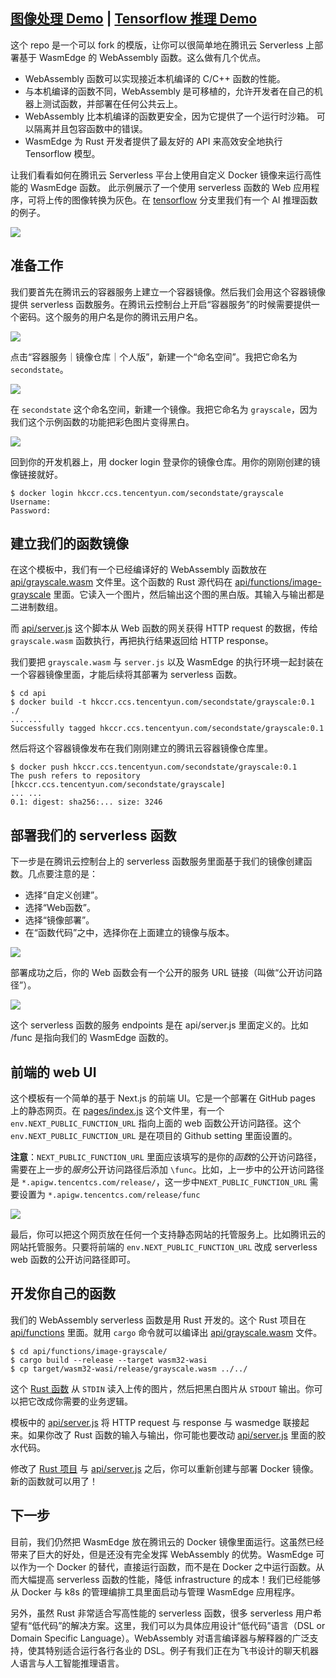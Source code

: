 ## [图像处理 Demo](https://second-state.github.io/tencent-scf-wasm-runtime/) | [Tensorflow 推理 Demo](https://juntao.github.io/tencent-scf-wasm-runtime/)

这个 repo 是一个可以 fork 的模版，让你可以很简单地在腾讯云 Serverless 上部署基于 WasmEdge 的 WebAssembly 函数。这么做有几个优点。

* WebAssembly 函数可以实现接近本机编译的 C/C++ 函数的性能。
* 与本机编译的函数不同，WebAssembly 是可移植的，允许开发者在自己的机器上测试函数，并部署在任何公共云上。
* WebAssembly 比本机编译的函数更安全，因为它提供了一个运行时沙箱。 可以隔离并且包容函数中的错误。
* WasmEdge 为 Rust 开发者提供了最友好的 API 来高效安全地执行 Tensorflow 模型。

让我们看看如何在腾讯云 Serverless 平台上使用自定义 Docker 镜像来运行高性能的 WasmEdge 函数。 此示例展示了一个使用 serverless 函数的 Web 应用程序，可将上传的图像转换为灰色。在 [tensorflow](https://github.com/second-state/tencent-scf-wasm-runtime/tree/tensorflow) 分支里我们有一个 AI 推理函数的例子。

![](tencent-scf-wasmedge-runtime.gif)

## 准备工作

我们要首先在腾讯云的容器服务上建立一个容器镜像。然后我们会用这个容器镜像提供 serverless 函数服务。在腾讯云控制台上开启“容器服务”的时候需要提供一个密码。这个服务的用户名是你的腾讯云用户名。

![](docs/images/password.png)

点击“容器服务｜镜像仓库｜个人版”，新建一个“命名空间”。我把它命名为 `secondstate`。

![](docs/images/create_container_repo.png)

在 `secondstate` 这个命名空间，新建一个镜像。我把它命名为 `grayscale`，因为我们这个示例函数的功能把彩色图片变得黑白。

![](docs/images/create_container_image.png)

回到你的开发机器上，用 docker login 登录你的镜像仓库。用你的刚刚创建的镜像链接就好。

```
$ docker login hkccr.ccs.tencentyun.com/secondstate/grayscale
Username:
Password:
```

## 建立我们的函数镜像

在这个模板中，我们有一个已经编译好的 WebAssembly 函数放在 [api/grayscale.wasm](api/grayscale.wasm) 文件里。这个函数的 Rust 源代码在 [api/functions/image-grayscale](api/functions/image-grayscale) 里面。它读入一个图片，然后输出这个图的黑白版。其输入与输出都是二进制数组。

而 [api/server.js](api/server.js) 这个脚本从 Web 函数的网关获得 HTTP request 的数据，传给 `grayscale.wasm` 函数执行，再把执行结果返回给 HTTP response。

我们要把 `grayscale.wasm` 与 `server.js` 以及 WasmEdge 的执行环境一起封装在一个容器镜像里面，才能后续将其部署为 serverless 函数。

```
$ cd api
$ docker build -t hkccr.ccs.tencentyun.com/secondstate/grayscale:0.1 ./
... ...
Successfully tagged hkccr.ccs.tencentyun.com/secondstate/grayscale:0.1
```

然后将这个容器镜像发布在我们刚刚建立的腾讯云容器镜像仓库里。

```
$ docker push hkccr.ccs.tencentyun.com/secondstate/grayscale:0.1
The push refers to repository [hkccr.ccs.tencentyun.com/secondstate/grayscale]
... ...
0.1: digest: sha256:... size: 3246
```

## 部署我们的 serverless 函数

下一步是在腾讯云控制台上的 serverless 函数服务里面基于我们的镜像创建函数。几点要注意的是：

* 选择“自定义创建”。
* 选择“Web函数”。
* 选择“镜像部署”。
* 在“函数代码”之中，选择你在上面建立的镜像与版本。

![](docs/images/create_function.png)

部署成功之后，你的 Web 函数会有一个公开的服务 URL 链接（叫做“公开访问路径”）。

![](docs/images/web_function_url.png)

这个 serverless 函数的服务 endpoints 是在 api/server.js 里面定义的。比如 /func 是指向我们的 WasmEdge 函数的。

## 前端的 web UI

这个模板有一个简单的基于 Next.js 的前端 UI。它是一个部署在 GitHub pages 上的静态网页。在 [pages/index.js](pages/index.js) 这个文件里，有一个 `env.NEXT_PUBLIC_FUNCTION_URL` 指向上面的 web 函数公开访问路径。这个 `env.NEXT_PUBLIC_FUNCTION_URL` 是在项目的 Github setting 里面设置的。

**注意**：`NEXT_PUBLIC_FUNCTION_URL` 里面应该填写的是你的*函数*的公开访问路径，需要在上一步的*服务*公开访问路径后添加 `\func`。比如，上一步中的公开访问路径是 `*.apigw.tencentcs.com/release/`，这一步中`NEXT_PUBLIC_FUNCTION_URL` 需要设置为 `*.apigw.tencentcs.com/release/func`

![](docs/images/github_pages_env.png)

最后，你可以把这个网页放在任何一个支持静态网站的托管服务上。比如腾讯云的网站托管服务。只要将前端的 `env.NEXT_PUBLIC_FUNCTION_URL` 改成 serverless web 函数的公开访问路径即可。

## 开发你自己的函数

我们的 WebAssembly serverless 函数是用 Rust 开发的。这个 Rust 项目在 [api/functions](api/functions) 里面。就用 `cargo` 命令就可以编译出 [api/grayscale.wasm](api/grayscale.wasm) 文件。

```
$ cd api/functions/image-grayscale/
$ cargo build --release --target wasm32-wasi
$ cp target/wasm32-wasi/release/grayscale.wasm ../../
```

这个 [Rust 函数](api/functions/image-grayscale/src/main.rs) 从 `STDIN` 读入上传的图片，然后把黑白图片从 `STDOUT` 输出。你可以把它改成你需要的业务逻辑。

模板中的 [api/server.js](api/server.js) 将 HTTP request 与 response 与 wasmedge 联接起来。如果你改了 Rust 函数的输入与输出，你可能也要改动 [api/server.js](api/server.js) 里面的胶水代码。

修改了 [Rust 项目](api/functions/image-grayscale/) 与 [api/server.js](api/server.js) 之后，你可以重新创建与部署 Docker 镜像。新的函数就可以用了！

## 下一步

目前，我们仍然把 WasmEdge 放在腾讯云的 Docker 镜像里面运行。这虽然已经带来了巨大的好处，但是还没有完全发挥 WebAssembly 的优势。WasmEdge 可以作为一个 Docker 的替代，直接运行函数，而不是在 Docker 之中运行函数。从而大幅提高 serverless 函数的性能，降低 infrastructure 的成本！我们已经能够从 Docker 与 k8s 的管理编排工具里面启动与管理 WasmEdge 应用程序。

另外，虽然 Rust 非常适合写高性能的 serverless 函数，很多 serverless 用户希望有“低代码”的解决方案。这里，我们可以为具体应用设计“低代码”语言（DSL or Domain Specific Language）。WebAssembly 对语言编译器与解释器的广泛支持，使其特别适合运行各行各业的 DSL。例子有我们正在为飞书设计的聊天机器人语言与人工智能推理语言。

